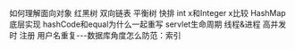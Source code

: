 如何理解面向对象
红黑树
双向链表
平衡树
快排
int x和Integer x比较
HashMap底层实现
hashCode和equal为什么一起重写
servlet生命周期
线程&进程
高并发时  注册 用户名重复---数据库角度怎么防范：索引
